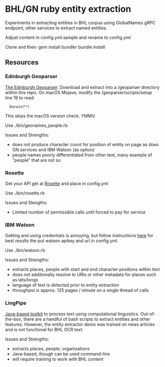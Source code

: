 # BHL/GN ruby entity extraction

Experiments in extracting entities in BHL corpus using GlobalNames gRPC endpoint, other services to extract named entities.

Adjust content in config.yml.sample and rename to config.yml

Clone and then:
      gem install bundler
      bundle install

## Resources

### Edinburgh Geoparser

[The Edinburgh Geoparser](http://groups.inf.ed.ac.uk/geoparser/documentation/v1.1/html/index.html). Download and extract into a /geoparser directory within this repo. On macOS Mojave, modify the /geoparser/scripts/setup line 19 to read:

      Darwin?*)

This skips the macOS version check. YMMV.

Use
      ./bin/geonames_people.rb

Issues and Strengths:

* does not produce character count for position of entity on page as does GN services and IBM Watson (as option)
* people names poorly differentiated from other text, many example of "people" that are not so

### Rosette

Get your API get at [Rosette](https://www.rosette.com) and place in config.yml

Use
      ./bin/rosette.rb

Issues and Stengths:

* Limited number of permissible calls until forced to pay for service

### IBM Watson

Getting and using credentials is annoying, but follow instructions [here](https://github.com/watson-developer-cloud/ruby-sdk) for best results the put watson apikey and url in config.yml.

Use
      ./bin/watson.rb

Issues and Strengths:

* extracts places, people with start and end character positions within text
* does not additionally resolve to URIs or other metadata for places such as lats/longs
* language of text is detected prior to entity extraction
* throughput is approx. 125 pages / minute on a single thread of calls

### LingPipe

[Java-based toolkit](http://alias-i.com/lingpipe/) to process text using computational linguistics. Out-of-the-box, there are a handful of bash scripts to extract entities and other features. However, the entity extractor demo was trained on news articles and is not functional for BHL OCR text.

Issues and Strengths:

* extracts places, people, organizations
* Java-based, though can be used command-line
* will require training to work with BHL content

